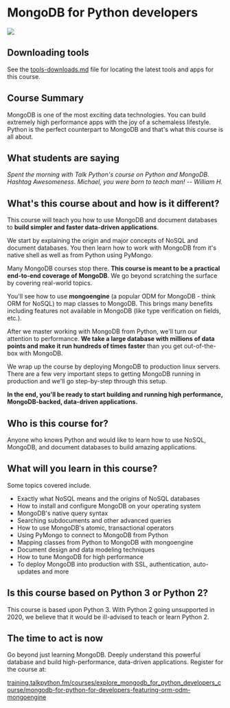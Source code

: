 # MongoDB for Python developers

[![](https://raw.githubusercontent.com/mikeckennedy/mongodb-for-python-for-developers/master/readme_resources/mongo-course-sm.jpg)](https://training.talkpython.fm/courses/explore_mongodb_for_python_developers_course/mongodb-for-python-for-developers-featuring-orm-odm-mongoengine)

## Downloading tools

See the [tools-downloads.md](.blob/master/tools-download.md) file for locating the latest tools and apps for this course.

## Course Summary

MongoDB is one of the most exciting data technologies. You can build extremely high performance apps with the joy of a schemaless lifestyle. Python is the perfect counterpart to MongoDB and that's what this course is all about.

## What students are saying

*Spent the morning with Talk Python's course on Python and MongoDB. Hashtag Awesomeness. Michael, you were born to teach man! -- William H.*

## What's this course about and how is it different?

This course will teach you how to use MongoDB and document databases to **build simpler and faster data-driven applications**.

We start by explaining the origin and major concepts of NoSQL and document databases. You then learn how to work with MongoDB from it's native shell as well as from Python using PyMongo.

Many MongoDB courses stop there. **This course is meant to be a practical end-to-end coverage of MongoDB**. We go beyond scratching the surface by covering real-world topics.

You'll see how to use **mongoengine** (a popular ODM for MongoDB - think ORM for NoSQL) to map classes to MongoDB. This brings many benefits including features not available in MongoDB (like type verification on fields, etc.).

After we master working with MongoDB from Python, we'll turn our attention to performance. **We take a large database with millions of data points and make it run hundreds of times faster** than you get out-of-the-box with MongoDB.

We wrap up the course by deploying MongoDB to production linux servers. There are a few very important steps to getting MongoDB running in production and we'll go step-by-step through this setup.

**In the end, you'll be ready to start building and running high performance, MongoDB-backed, data-driven applications.**

## Who is this course for?

Anyone who knows Python and would like to learn how to use NoSQL, MongoDB, and document databases to build amazing applications.

## What will you learn in this course?

Some topics covered include.

* Exactly what NoSQL means and the origins of NoSQL databases
* How to install and configure MongoDB on your operating system
* MongoDB's native query syntax
* Searching subdocuments and other advanced queries
* How to use MongoDB's atomic, transactional operators
* Using PyMongo to connect to MongoDB from Python
* Mapping classes from Python to MongoDB with mongoengine
* Document design and data modeling techniques
* How to tune MongoDB for high performance
* To deploy MongoDB into production with SSL, authentication, auto-updates and more

## Is this course based on Python 3 or Python 2?

This course is based upon Python 3. With Python 2 going unsupported in 2020, we believe that it would be ill-advised to teach or learn Python 2.

## The time to act is now

Go beyond just learning MongoDB. Deeply understand this powerful database and build high-performance, data-driven applications. Register for the course at:

[training.talkpython.fm/courses/explore_mongodb_for_python_developers_course/mongodb-for-python-for-developers-featuring-orm-odm-mongoengine](https://training.talkpython.fm/courses/explore_mongodb_for_python_developers_course/mongodb-for-python-for-developers-featuring-orm-odm-mongoengine)